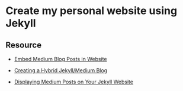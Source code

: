 # Create my personal website using Jekyll



## Resource

* [Embed Medium Blog Posts in Website](https://talk.jekyllrb.com/t/how-to-merge-medium-posts-and-local-posts-in-the-blog-list-page/5728)

* [Creating a Hybrid Jekyll/Medium Blog](https://jonbake.com/blog/2019/08/02/creating-a-hybrid-jekyll-medium-blog.html)

* [Displaying Medium Posts on Your Jekyll Website](https://medium.com/@jameshamann/displaying-medium-posts-on-your-jekyll-website-7eef230309e4)

  

